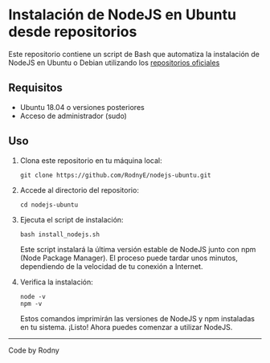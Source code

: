  # Instalación de NodeJS en Ubuntu desde repositorios

Este repositorio contiene un script de Bash que automatiza la instalación de NodeJS en Ubuntu o Debian utilizando los [repositorios oficiales](https://nodejs.org/)

## Requisitos

- Ubuntu 18.04 o versiones posteriores
- Acceso de administrador (sudo)

## Uso

1. Clona este repositorio en tu máquina local:

   ```
   git clone https://github.com/RodnyE/nodejs-ubuntu.git
   ```

2. Accede al directorio del repositorio:

   ```
   cd nodejs-ubuntu
   ```

3. Ejecuta el script de instalación:
   
   ```
   bash install_nodejs.sh
   ```

   Este script instalará la última versión estable de NodeJS junto con npm (Node Package Manager). El proceso puede tardar unos minutos, dependiendo de la velocidad de tu conexión a Internet.

4. Verifica la instalación:

   ```
   node -v
   npm -v
   ```

   Estos comandos imprimirán las versiones de NodeJS y npm instaladas en tu sistema.
   ¡Listo! Ahora puedes comenzar a utilizar NodeJS.

---

Code by Rodny
